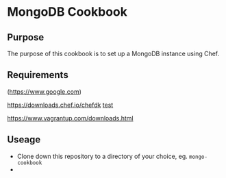 # MongoDB Cookbook

## Purpose
The purpose of this cookbook is to set up a MongoDB instance using Chef.

## Requirements
(https://www.google.com)

<https://downloads.chef.io/chefdk>
[test](https://www.virtualbox.org/wiki/Downloads)

https://www.vagrantup.com/downloads.html


## Useage

* Clone down this repository to a directory of your choice, eg. `mongo-cookbook`
* 



